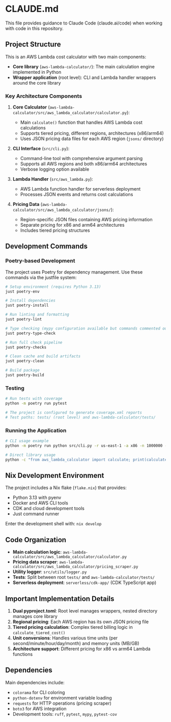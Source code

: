 # CLAUDE.md

This file provides guidance to Claude Code (claude.ai/code) when working with code in this repository.

## Project Structure

This is an AWS Lambda cost calculator with two main components:
- **Core library** (`aws-lambda-calculator/`): The main calculation engine implemented in Python
- **Wrapper application** (root level): CLI and Lambda handler wrappers around the core library

### Key Architecture Components

1. **Core Calculator** (`aws-lambda-calculator/src/aws_lambda_calculator/calculator.py`):
   - Main `calculate()` function that handles AWS Lambda cost calculations
   - Supports tiered pricing, different regions, architectures (x86/arm64)
   - Uses JSON pricing data files for each AWS region (`jsons/` directory)

2. **CLI Interface** (`src/cli.py`):
   - Command-line tool with comprehensive argument parsing
   - Supports all AWS regions and both x86/arm64 architectures
   - Verbose logging option available

3. **Lambda Handler** (`src/aws_lambda.py`):
   - AWS Lambda function handler for serverless deployment
   - Processes JSON events and returns cost calculations

4. **Pricing Data** (`aws-lambda-calculator/src/aws_lambda_calculator/jsons/`):
   - Region-specific JSON files containing AWS pricing information
   - Separate pricing for x86 and arm64 architectures
   - Includes tiered pricing structures

## Development Commands

### Poetry-based Development
The project uses Poetry for dependency management. Use these commands via the justfile system:

```bash
# Setup environment (requires Python 3.13)
just poetry-env

# Install dependencies
just poetry-install

# Run linting and formatting
just poetry-lint

# Type checking (mypy configuration available but commands commented out)
just poetry-type-check

# Run full check pipeline
just poetry-checks

# Clean cache and build artifacts
just poetry-clean

# Build package
just poetry-build
```

### Testing
```bash
# Run tests with coverage
python -m poetry run pytest

# The project is configured to generate coverage.xml reports
# Test paths: tests/ (root level) and aws-lambda-calculator/tests/
```

### Running the Application
```bash
# CLI usage example
python -m poetry run python src/cli.py -r us-east-1 -a x86 -n 1000000 -nu "per month" -d 1500 -m 128 -mu MB -es 512 -esu MB

# Direct library usage
python -c "from aws_lambda_calculator import calculate; print(calculate())"
```

## Nix Development Environment

The project includes a Nix flake (`flake.nix`) that provides:
- Python 3.13 with pyenv
- Docker and AWS CLI tools
- CDK and cloud development tools
- Just command runner

Enter the development shell with: `nix develop`

## Code Organization

- **Main calculation logic**: `aws-lambda-calculator/src/aws_lambda_calculator/calculator.py`
- **Pricing data scraper**: `aws-lambda-calculator/src/aws_lambda_calculator/pricing_scraper.py`
- **Utility logger**: `src/utils/logger.py`
- **Tests**: Split between root `tests/` and `aws-lambda-calculator/tests/`
- **Serverless deployment**: `serverless/cdk-app/` (CDK TypeScript app)

## Important Implementation Details

1. **Dual pyproject.toml**: Root level manages wrappers, nested directory manages core library
2. **Regional pricing**: Each AWS region has its own JSON pricing file
3. **Tiered pricing calculation**: Complex tiered billing logic in `calculate_tiered_cost()`
4. **Unit conversions**: Handles various time units (per second/minute/hour/day/month) and memory units (MB/GB)
5. **Architecture support**: Different pricing for x86 vs arm64 Lambda functions

## Dependencies

Main dependencies include:
- `colorama` for CLI coloring
- `python-dotenv` for environment variable loading
- `requests` for HTTP operations (pricing scraper)
- `boto3` for AWS integration
- Development tools: `ruff`, `pytest`, `mypy`, `pytest-cov`